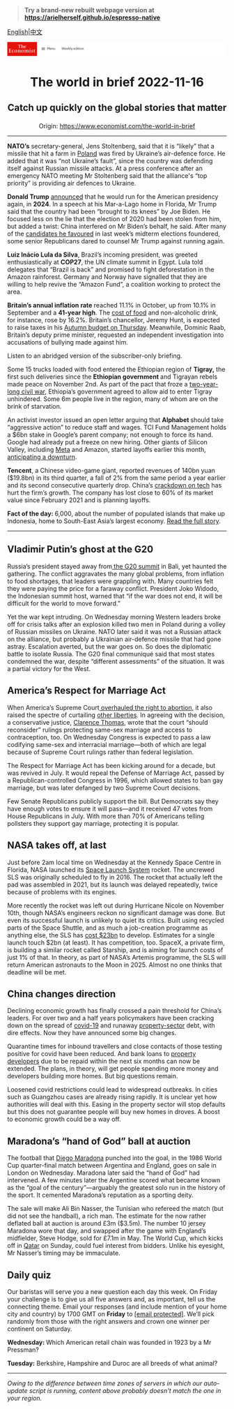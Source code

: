 > **Try a brand-new rebuilt webpage version at https://arielherself.github.io/espresso-native**

[English](https://github.com/arielherself/espresso/blob/main/README.md)|[中文](https://github-com.translate.goog/arielherself/espresso/blob/main/README.md?_x_tr_sl=en&_x_tr_tl=zh-CN&_x_tr_hl=zh-CN&_x_tr_pto=wapp)



![The Economist](menubar.png)

# <p align="center">The world in brief 2022-11-16</p>

## <p align="center">Catch up quickly on the global stories that matter</p>

<p align="center">Origin: <a href="https://www.economist.com/the-world-in-brief">https://www.economist.com/the-world-in-brief</a><hr>

<strong>NATO’s</strong> secretary-general, Jens Stoltenberg, said that it is “likely” that a missile that hit a farm in [Poland](https://www.economist.com/europe/poland-will-play-an-outsized-role-in-western-efforts-to-assist-ukraine/21808064) was fired by Ukraine’s air-defence force. He added that it was “not Ukraine’s fault”, since the country was defending itself against Russian missile attacks. At a press conference after an emergency NATO meeting Mr Stoltenberg said that the alliance&#x27;s “top priority” is providing air defences to Ukraine.

<strong>Donald Trump</strong> [announced](https://www.economist.com/united-states/2022/11/16/of-course-donald-trump-is-running-again) that he would run for the American presidency again, in <strong>2024</strong>. In a speech at his Mar-a-Lago home in Florida, Mr Trump said that the country had been “brought to its knees” by Joe Biden. He focused less on the lie that the election of 2020 had been stolen from him, but added a twist: China interfered on Mr Biden’s behalf, he said. After many of the [candidates he favoured](https://www.economist.com/united-states/2022/11/09/the-rise-of-ron-desanctimonious) in last week’s midterm elections foundered, some senior Republicans dared to counsel Mr Trump against running again.

<strong>Luiz Inácio Lula da Silva</strong>, Brazil’s incoming president, was greeted enthusiastically at <strong>COP27</strong>, the UN climate summit in Egypt. Lula told delegates that “Brazil is back” and promised to fight deforestation in the Amazon rainforest. Germany and Norway have signalled that they are willing to help revive the “Amazon Fund”, a coalition working to protect the area.

<strong>Britain’s annual inflation rate</strong> reached 11.1% in October, up from 10.1% in September and a <strong>41-year high</strong>. The [cost of food](https://www.economist.com/graphic-detail/2022/10/07/food-prices-are-outpacing-wider-inflation-across-most-of-the-world) and non-alcoholic drink, for instance, rose by 16.2%. Britain’s chancellor, Jeremy Hunt, is expected to raise taxes in his [Autumn budget on Thursday](https://www.economist.com/leaders/2022/11/10/the-best-ways-to-fix-britains-budget). Meanwhile, Dominic Raab, Britain’s deputy prime minister, requested an independent investigation into accusations of bullying made against him.

Listen to an abridged version of the subscriber-only briefing.

Some 15 trucks loaded with food entered the Ethiopian region of <strong>Tigray,</strong> the first such deliveries since the <strong>Ethiopian government </strong>and Tigrayan rebels made peace on November 2nd. As part of the pact that froze a [two-year-long civil war](https://www.economist.com/middle-east-and-africa/2022/11/04/a-peace-deal-highlights-the-pointlessness-of-ethiopias-war), Ethiopia’s government agreed to allow aid to enter Tigray unhindered. Some 6m people live in the region, many of whom are on the brink of starvation.

An activist investor issued an open letter arguing that <strong>Alphabet </strong>should take “aggressive action” to reduce staff and wages. TCI Fund Management holds a $6bn stake in Google’s parent company; not enough to force its hand. Google had already put a freeze on new hiring. Other giants of Silicon Valley, including [Meta](https://www.economist.com/business/2022/11/10/as-tech-lay-offs-spread-meta-sacks-11000-workers) and Amazon, started layoffs earlier this month, [anticipating a downturn](https://www.economist.com/business/2022/11/10/as-tech-lay-offs-spread-meta-sacks-11000-workers).

<strong>Tencent</strong>, a Chinese video-game giant, reported revenues of 140bn yuan ($19.8bn) in its third quarter, a fall of 2% from the same period a year earlier and its second consecutive quarterly drop. China’s [crackdown on tech](https://www.economist.com/business/can-chinese-big-tech-learn-to-love-big-brother/21809084) has hurt the firm’s growth. The company has lost close to 60% of its market value since February 2021 and is planning layoffs. 

<strong>Fact of the day: </strong>6,000, about the number of populated islands that make up Indonesia, home to South-East Asia’s largest economy. [Read the full story](https://www.economist.com/briefing/2022/11/14/indonesia-is-poised-for-a-boom-politics-permitting).

----------

## Vladimir Putin’s ghost at the G20

Russia’s president stayed away from[ the G20 summit](https://www.economist.com/asia/2022/11/13/the-dynamics-of-distrust-around-the-g20-summit) in Bali, yet haunted the gathering. The conflict aggravates the many global problems, from inflation to food shortages, that leaders were grappling with. Many countries felt they were paying the price for a faraway conflict. President Joko Widodo, the Indonesian summit host, warned that “if the war does not end, it will be difficult for the world to move forward.”

Yet the war kept intruding. On Wednesday morning Western leaders broke off for crisis talks after an explosion killed two men in Poland during a volley of Russian missiles on Ukraine. NATO later said it was not a Russian attack on the alliance, but probably a Ukrainian air-defence missile that had gone astray. Escalation averted, but the war goes on. So does the diplomatic battle to isolate Russia. The G20 final communiqué said that most states condemned the war, despite “different assessments” of the situation. It was a partial victory for the West.

## America’s Respect for Marriage Act

When America’s Supreme Court[ overhauled the right to abortion](https://www.economist.com/united-states/2022/06/24/the-supreme-court-erases-the-constitutional-right-to-abortion), it also raised the spectre of curtailing [other liberties](https://www.economist.com/the-economist-explains/2022/05/30/what-the-abolition-of-americas-right-to-abortion-could-mean-for-other-rights). In agreeing with the decision, a conservative justice, [Clarence Thomas](https://www.economist.com/the-economist-explains/2022/10/03/who-is-clarence-thomas), wrote that the court “should reconsider” rulings protecting same-sex marriage and access to contraception, too. On Wednesday Congress is expected to pass a law codifying same-sex and interracial marriage—both of which are legal because of Supreme Court rulings rather than federal legislation.

The Respect for Marriage Act has been kicking around for a decade, but was revived in July. It would repeal the Defense of Marriage Act, passed by a Republican-controlled Congress in 1996, which allowed states to ban gay marriage, but was later defanged by two Supreme Court decisions.

Few Senate Republicans publicly support the bill. But Democrats say they have enough votes to ensure it will pass—and it received 47 votes from House Republicans in July. With more than 70% of Americans telling pollsters they support gay marriage, protecting it is popular.

## NASA takes off, at last

Just before 2am local time on Wednesday at the Kennedy Space Centre in Florida, NASA launched its [Space Launch System](https://www.economist.com/science-and-technology/2022/08/24/nasas-space-launch-system-is-yesterdays-rocket) rocket. The uncrewed SLS was originally scheduled to fly in 2016. The rocket that actually left the pad was assembled in 2021, but its launch was delayed repeatedly, twice because of problems with its engines.

More recently the rocket was left out during Hurricane Nicole on November 10th, though NASA’s engineers reckon no significant damage was done. But even its successful launch is unlikely to quiet its critics. Built using recycled parts of the Space Shuttle, and as much a job-creation programme as anything else, the SLS has [cost $23bn](https://www.economist.com/leaders/2022/08/28/nasas-newest-rocket-is-a-colossal-waste-of-money) to develop. Estimates for a single launch touch $2bn (at least). It has competition, too. SpaceX, a private firm, is building a similar rocket called Starship, and is aiming for launch costs of just 1% of that. In theory, as part of NASA’s Artemis programme, the SLS will return American astronauts to the Moon in 2025. Almost no one thinks that deadline will be met.

## China changes direction

Declining economic growth has finally crossed a pain threshold for China’s leaders. For over two and a half years policymakers have been cracking down on the spread of [covid-19](https://www.economist.com/finance-and-economics/2022/11/09/financial-markets-bet-on-an-end-to-chinas-zero-covid-policy) and runaway [property-sector](https://www.economist.com/finance-and-economics/how-a-housing-downturn-could-wreck-chinas-growth-model/21805115) debt, with dire effects. Now they have announced some big changes.

Quarantine times for inbound travellers and close contacts of those testing positive for covid have been reduced. And bank loans to [property developers](https://www.economist.com/finance-and-economics/2022/11/14/a-radical-shift-in-chinas-property-and-pandemic-policies) due to be repaid within the next six months can now be extended. The plans, in theory, will get people spending more money and developers building more homes. But big questions remain. 

Loosened covid restrictions could lead to widespread outbreaks. In cities such as Guangzhou cases are already rising rapidly. It is unclear yet how authorities will deal with this. Easing in the property sector will stop defaults but this does not guarantee people will buy new homes in droves. A boost to economic growth could be a way off.

## Maradona’s “hand of God” ball at auction

The football that [Diego Maradona](https://www.economist.com/obituary/2020/12/03/diego-maradona-died-on-november-25th) punched into the goal, in the 1986 World Cup quarter-final match between Argentina and England, goes on sale in London on Wednesday. Maradona later said the “hand of God” had intervened. A few minutes later the Argentine scored what became known as the “goal of the century”—arguably the greatest solo run in the history of the sport. It cemented Maradona’s reputation as a sporting deity.

The sale will make Ali Bin Nasser, the Tunisian who refereed the match (but did not see the handball), a rich man. The estimate for the now rather deflated ball at auction is around £3m ($3.5m). The number 10 jersey Maradona wore that day, and swapped after the game with England’s midfielder, Steve Hodge, sold for £7.1m in May. The World Cup, which kicks off in [Qatar](https://www.economist.com/culture/2022/11/10/the-world-cup-is-tarnished-should-fans-enjoy-it-anyway) on Sunday, could fuel interest from bidders. Unlike his eyesight, Mr Nasser’s timing may be immaculate.

## Daily quiz

Our baristas will serve you a new question each day this week. On Friday your challenge is to give us all five answers and, as important, tell us the connecting theme. Email your responses (and include mention of your home city and country) by 1700 GMT on <strong>Friday</strong> to [<span class="__cf_email__" data-cfemail="e0b195899aa59390928593938fa085838f8e8f8d899394ce838f8d">[email&#160;protected]</span>](https://mail.google.com/mail/?view=cm&amp;fs=1&amp;tf=1&amp;to=QuizEspresso@economist.com). We’ll pick randomly from those with the right answers and crown one winner per continent on Saturday.  
  
<strong>Wednesday: </strong>Which American retail chain was founded in 1923 by a Mr Pressman?  
  
<strong>Tuesday:</strong> Berkshire, Hampshire and Duroc are all breeds of what animal?

----------

*Owing to the difference between time zones of servers in which our auto-update script is running, content above probably doesn't match the one in your region.*
